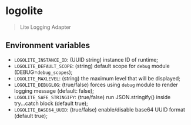 # logolite

> Lite Logging Adapter

## Environment variables

* `LOGOLITE_INSTANCE_ID`: (UUID string) instance ID of runtime;
* `LOGOLITE_DEFAULT_SCOPE`: (string) default scope for `debug` module (DEBUG=`debug_scopes`);
* `LOGOLITE_MAXLEVEL`: (string) the maximum level that will be displayed;
* `LOGOLITE_DEBUGLOG`: (true/false) forces using `debug` module to render logging message (default: false);
* `LOGOLITE_SAFE_STRINGIFY`: (true/false) run JSON.stringify() inside try...catch block (default true);
* `LOGOLITE_BASE64_UUID`: (true/false) enable/disable base64 UUID format (default true);